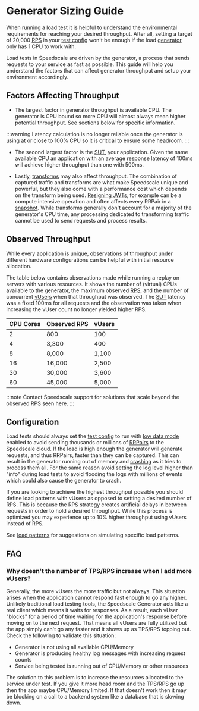 # Generator Sizing Guide

When running a load test it is helpful to understand the environmental
requirements for reaching your desired throughput.  After all, setting a target
of 20,000 [RPS](/reference/glossary.md#requests-per-second) in your [test
config](/reference/glossary.md#test-config) won't be enough if the load
[generator](/reference/glossary.md#generator) only has 1 CPU to work with.

Load tests in Speedscale are driven by the generator, a process that sends
requests to your service as fast as possible. This guide will help you
understand the factors that can affect generator throughput and setup your
environment accordingly.

## Factors Affecting Throughput

- The largest factor in generator throughput is available CPU. The generator is
  CPU bound so more CPU will almost always mean higher potential throughput.
See sections below for specific information.

:::warning
Latency calculation is no longer reliable once the generator is using at or
close to 100% CPU so it is critical to ensure some headroom.
:::

- The second largest factor is the [SUT](/reference/glossary.md#sut), your
application.  Given the same available CPU an application with an average
response latency of 100ms will achieve higher throughput than one with 500ms.

- Lastly, [transforms](/reference/glossary.md#transform) may also affect
  throughput.  The combination of captured traffic and transforms are what make
Speedscale unique and powerful, but they also come with a performance cost
which depends on the transform being used.  [Resigning
JWTs](/reference/transform-traffic/transforms/jwt_resign/), for example can be
a compute intensive operation and often affects every RRPair in a
[snapshot](/reference/glossary.md#snapshot).  While transforms generally don't
account for a majority of the generator's CPU time, any processing dedicated to
transforming traffic cannot be used to send requests and process results.

## Observed Throughput

While every application is unique, observations of throughput under different
hardware configurations can be helpful with initial resource allocation.

The table below contains observations made while running a replay on servers
with various resources.  It shows the number of (virtual) CPUs available to the
generator, the maximum observed
[RPS](/reference/glossary.md#requests-per-second), and the number of concurrent
[vUsers](/reference/glossary.md#vuser) when that throughput was observed.  The
[SUT](/reference/glossary.md#sut) latency was a fixed 100ms for all requests
and the observation was taken when increasing the vUser count no longer yielded
higher RPS.

<!-- Speedscale editor: changes to this table MUST be reflected in the kraken tests at validation_scripts/generator_perf_sla/ -->
| CPU Cores | Observed RPS | vUsers |
| --------- | ------------ | ------ |
| 2         | 800          | 100    |
| 4         | 3,300        | 400    |
| 8         | 8,000        | 1,100  |
| 16        | 16,000       | 2,500  |
| 30        | 30,000       | 3,600  |
| 60        | 45,000       | 5,000  |
<!-- Speedscale editor: changes to this table MUST be reflected in the kraken tests at validation_scripts/generator_perf_sla/ -->

:::note
Contact Speedscale support for solutions that scale beyond the observed RPS seen here.
:::

## Configuration

Load tests should always set the [test
config](/reference/glossary.md#test-config) to run with [low data
mode](/reference/glossary.md#low-data-mode) enabled to avoid sending thousands
or millions of [RRPairs](/reference/glossary.md#rrpair) to the Speedscale
cloud.  If the load is high enough the generator will generate requests, and
thus RRPairs, faster than they can be captured.  This can result in the
generator running out of memory and
[crashing](/reference/faq/#communication-with-the-generator-was-lost-during-replay)
as it tries to process them all. For the same reason avoid setting the log
level higher than "info" during load tests to avoid flooding the logs with
millions of events which could also cause the generator to crash.

If you are looking to achieve the highest throughput possible you should define
load patterns with vUsers as opposed to setting a desired number of RPS.  This
is because the RPS strategy creates artificial delays in between requests in
order to hold a desired throughput.  While this process is optimized you may
experience up to 10% higher throughput using vUsers instead of RPS.

See [load patterns](/guides/load-patterns/) for suggestions on simulating specific load patterns.

## FAQ

### Why doesn't the number of TPS/RPS increase when I add more vUsers?

Generally, the more vUsers the more traffic but not always. This situation arises when the application cannot respond fast enough to go any higher. Unlikely traditional load testing tools, the Speedscale Generator acts like a real client which means it waits for responses. As a result, each vUser "blocks" for a period of time waiting for the application's response before moving on to the next request. That means all vUsers are fully utilized but the app simply can't go any faster and it shows up as TPS/RPS topping out. Check the following to validate this situation:

* Generator is not using all available CPU/Memory
* Generator is producing healthy log messages with increasing request counts
* Service being tested is running out of CPU/Memory or other resources

The solution to this problem is to increase the resources allocated to the service under test. If you give it more head room and the TPS/RPS go up then the app maybe CPU/Memory limited. If that doesn't work then it may be blocking on a call to a backend system like a database that is slowing down.